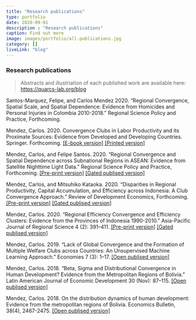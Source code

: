 ```yaml
---
title: "Research publications"
type: portfolio
date: 2020-09-01
description : "Research publications"
caption: Find out more
image: images/portfolio/all-publications.jpg
category: []
liveLink: "blog"
---
```



### Research publications

> Abstracts and illustriation of each published work are available here: <https://quarcs-lab.org/blog>


Santos-Marquez, Felipe, and Carlos Mendez 2020. “Regional Convergence, Spatial Scale, and Spatial Dependence: Evidence from Homicides and Personal Injuries in Colombia 2010-2018.” Regional Science Policy and Practice, Forthcoming. 


Mendez, Carlos. 2020. Convergence Clubs in Labor Productivity and its Proximate Sources: Evidence from Developed and Developing Countries. Springer. Forthcoming. [[E-book version]](https://www.springer.com/gp/book/9789811586286) [[Printed version]](https://www.amazon.co.jp/Convergence-Clubs-Productivity-Proximate-Sources/dp/9811586284/ref=sr_1_1?dchild=1&keywords=%22Convergence+Clubs+in+Labor+Productivity+and+its+Proximate+Sources%22&qid=1599180007&sr=8-1)


Mendez, Carlos, and Felipe Santos. 2020. “Regional Convergence and Spatial Dependence across Subnational Regions in ASEAN: Evidence from Satellite Nighttime Light Data.” Regional Science Policy and Practice, Forthcoming. [[Pre-print version]](https://carlos-mendez.rbind.io/publication/20200817-rspp/) [[Gated publised version]](https://rsaiconnect.onlinelibrary.wiley.com/doi/abs/10.1111/rsp3.12335)


Mendez, Carlos, and Mitsuhiko Kataoka. 2020. “Disparities in Regional Productivity, Capital Accumulation, and Efficiency across Indonesia: A Club Convergence Approach.” Review of Development Economics, Forthcoming. [[Pre-print version]](https://carlos-mendez.rbind.io/publication/20200816-rde/) [[Gated publised version]](https://onlinelibrary.wiley.com/toc/14679361/0/0)


Mendez, Carlos. 2020. “Regional Efficiency Convergence and Efficiency Clusters: Evidence from the Provinces of Indonesia 1990-2010.” Asia-Pacific Journal of Regional Science 4 (2): 391–411. [[Pre-print version]](https://carlos-mendez.rbind.io/publication/20200128-apjrs/) [[Gated publised version]](http://em.rdcu.be/wf/click?upn=lMZy1lernSJ7apc5DgYM8YThSI5bKW06znW3BanO-2FRs-3D_u6a2PqF3vslNNtSRbhxJPcJKxO5EKzOsf0-2FWiizN57d4csF7ReMur5e40TbX48DbSe9kEMCwFpvvFpLcuaVB-2BpdC3fLCbsP0iKcsxIs1dv1yrPsGDCNh5bhgvI8-2F-2Bxwz7upjDgycqPbhObNqkT41uqY3dPiXr5vBoY1xwT88MA3-2FbdJgwoBl1Gnzli13mkmlJj0kqTs-2BllVfCTB356mLjjKR2VBZCUgKbyVpYgu1vXjwTwdOyzd5FTbU8eaRsWyORje7WCPpGEKCUAvbeTCSPa2rfdkmnkQIrsmYBSqfSZ8aaWzHwIkMU3hxbIU6nHGQ)


Mendez, Carlos. 2019. “Lack of Global Convergence and the Formation of Multiple Welfare Clubs across Countries: An Unsupervised Machine Learning Approach.” Economies 7 (3): 1–17. [[Open publised version]](https://www.mdpi.com/2227-7099/7/3/74)


Mendez, Carlos. 2018. “Beta, Sigma and Distributional Convergence in Human Development? Evidence from the Metropolitan Regions of Bolivia.” Latin American Journal of Economic Development 30 (Nov): 87–115. [[Open publised version]](https://carlos-mendez.rbind.io/publication/20181106lajed/)


Mendez, Carlos. 2018. On the distribution dynamics of human development: Evidence from the metropolitan regions of Bolivia. Economics Bulletin, 38(4), 2467-2475. [[Open publised version]](https://ideas.repec.org/a/ebl/ecbull/eb-18-00452.html)
